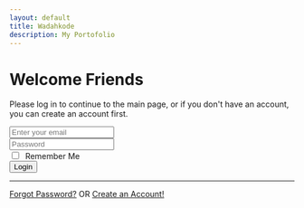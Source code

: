 ```yaml
---
layout: default
title: Wadahkode
description: My Portofolio
---
```


<div class="uk-height-large">
    <div class="uk-grid-collapse uk-child-width-expand@s" uk-grid>
    <div class="uk-card uk-card-body uk-padding-small">
        <h1 class="uk-card-title">Welcome Friends</h1>
        <p>Please log in to continue to the main page, or if you don't have an account, you can create an account first.</p>
    </div>
    <div class="uk-card uk-width-1-1 uk-width-1-2@m uk-card-body uk-padding-small">
        <form id="form-login" method="POST">
            <div class="uk-margin">
                <div class="uk-inline">
                    <span class="uk-form-icon" uk-icon="icon: mail;"></span>
                    <input type="email" class="uk-input uk-form-width-large uk-form-medium" id="email" placeholder="Enter your email" autocomplete="off">
                </div>
            </div>
            <div class="uk-margin">
                <div class="uk-inline">
                    <span class="uk-form-icon" uk-icon="icon: lock;"></span>
                    <input type="password" class="uk-input uk-form-width-large uk-form-medium" id="password" placeholder="Password">
                </div>
            </div>
            <div class="uk-margin">
                <label>
                    <input type="checkbox" class="uk-checkbox" id="customCheck">&nbsp;&nbsp;Remember Me
                </label>
            </div>
            <div class="uk-margin">
                <button type="button" class="uk-button uk-button-primary uk-button-medium uk-width-1-1 quick-btn-login">
                      Login
                </button>
            </div>
            <!--div class="uk-margin">
                <a href="index.html">
                    <i class="fab fa-google fa-fw"></i> Login with Google
                </a>
                <a href="index.html">
                    <i class="fab fa-facebook-f fa-fw"></i> Login with Facebook
                </a>
            </div-->
        </form>
        <hr class="uk-divider-icon">
        <div class="uk-text-center">
            <a href="forgot-password.html">Forgot Password?</a> OR
            <a href="register.html">Create an Account!</a>
        </div>
    </div>
    </div>
</div>